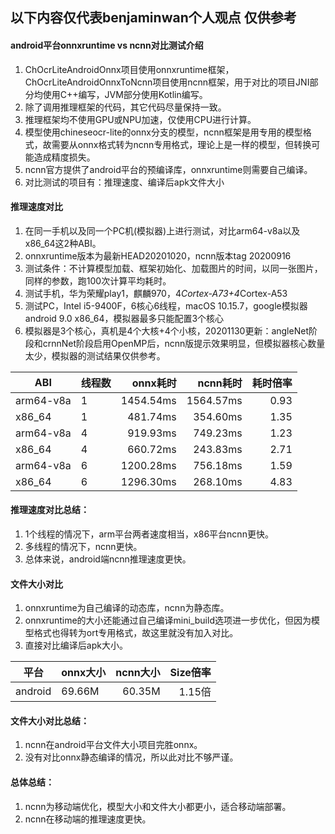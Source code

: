 ## 以下内容仅代表benjaminwan个人观点 仅供参考

#### android平台onnxruntime vs ncnn对比测试介绍
1. ChOcrLiteAndroidOnnx项目使用onnxruntime框架，ChOcrLiteAndroidOnnxToNcnn项目使用ncnn框架，用于对比的项目JNI部分均使用C++编写，JVM部分使用Kotlin编写。
2. 除了调用推理框架的代码，其它代码尽量保持一致。
3. 推理框架均不使用GPU或NPU加速，仅使用CPU进行计算。
4. 模型使用chineseocr-lite的onnx分支的模型，ncnn框架是用专用的模型格式，故需要从onnx格式转为ncnn专用格式，理论上是一样的模型，但转换可能造成精度损失。
5. ncnn官方提供了android平台的预编译库，onnxruntime则需要自己编译。
6. 对比测试的项目有：推理速度、编译后apk文件大小

#### 推理速度对比
1. 在同一手机以及同一个PC机(模拟器)上进行测试，对比arm64-v8a以及x86_64这2种ABI。
2. onnxruntime版本为最新HEAD20201020，ncnn版本tag 20200916
3. 测试条件：不计算模型加载、框架初始化、加载图片的时间，以同一张图片，同样的参数，跑100次计算平均耗时。
4. 测试手机，华为荣耀play1，麒麟970，4*Cortex-A73+4*Cortex-A53
5. 测试PC，Intel i5-9400F，6核心6线程，macOS 10.15.7，google模拟器 android 9.0 x86_64，模拟器最多只能配置3个核心
6. 模拟器是3个核心，真机是4个大核+4个小核，20201130更新：angleNet阶段和crnnNet阶段启用OpenMP后，ncnn版提示效果明显，但模拟器核心数量太少，模拟器的测试结果仅供参考。

| ABI    | 线程数  | onnx耗时 | ncnn耗时 | 耗时倍率 |
| ------- | ------- | ----: | ----: | ----: |
| arm64-v8a | 1  | 1454.54ms | 1564.57ms | 0.93 |
| x86_64    | 1  | 481.74ms | 354.60ms | 1.35 |
| arm64-v8a | 4  | 919.93ms | 749.23ms | 1.23 |
| x86_64    | 4  | 660.72ms | 243.83ms | 2.71|
| arm64-v8a | 6  | 1200.28ms | 756.18ms | 1.59 |
| x86_64    | 6  | 1296.30ms | 268.10ms | 4.83 |

#### 推理速度对比总结：
1. 1个线程的情况下，arm平台两者速度相当，x86平台ncnn更快。
2. 多线程的情况下，ncnn更快。
3. 总体来说，android端ncnn推理速度更快。

#### 文件大小对比
1. onnxruntime为自己编译的动态库，ncnn为静态库。
2. onnxruntime的大小还能通过自己编译mini_build选项进一步优化，但因为模型格式也得转为ort专用格式，故这里就没有加入对比。
3. 直接对比编译后apk大小。

| 平台     | onnx大小 | ncnn大小 | Size倍率 |
| ------- | -------- | ------: | ------: |
| android |  69.66M  |  60.35M |   1.15倍 |


#### 文件大小对比总结：
1. ncnn在android平台文件大小项目完胜onnx。
2. 没有对比onnx静态编译的情况，所以此对比不够严谨。

#### 总体总结：
1. ncnn为移动端优化，模型大小和文件大小都更小，适合移动端部署。
2. ncnn在移动端的推理速度更快。